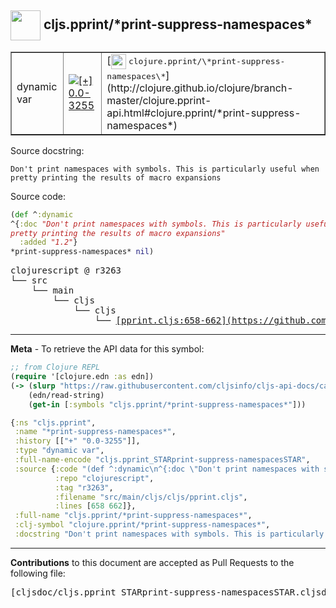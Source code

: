 ## <img width="48px" valign="middle" src="http://i.imgur.com/Hi20huC.png"> cljs.pprint/\*print-suppress-namespaces\*

 <table border="1">
<tr>

<td>dynamic var</td>
<td><a href="https://github.com/cljsinfo/cljs-api-docs/tree/0.0-3255"><img valign="middle" alt="[+] 0.0-3255" src="https://img.shields.io/badge/+-0.0--3255-lightgrey.svg"></a> </td>
<td>
[<img height="24px" valign="middle" src="http://i.imgur.com/1GjPKvB.png"> <samp>clojure.pprint/\*print-suppress-namespaces\*</samp>](http://clojure.github.io/clojure/branch-master/clojure.pprint-api.html#clojure.pprint/*print-suppress-namespaces*)
</td>
</tr>
</table>





Source docstring:

```
Don't print namespaces with symbols. This is particularly useful when
pretty printing the results of macro expansions
```

Source code:

```clj
(def ^:dynamic
^{:doc "Don't print namespaces with symbols. This is particularly useful when
pretty printing the results of macro expansions"
  :added "1.2"}
*print-suppress-namespaces* nil)
```

 <pre>
clojurescript @ r3263
└── src
    └── main
        └── cljs
            └── cljs
                └── <ins>[pprint.cljs:658-662](https://github.com/clojure/clojurescript/blob/r3263/src/main/cljs/cljs/pprint.cljs#L658-L662)</ins>
</pre>


---

__Meta__ - To retrieve the API data for this symbol:

```clj
;; from Clojure REPL
(require '[clojure.edn :as edn])
(-> (slurp "https://raw.githubusercontent.com/cljsinfo/cljs-api-docs/catalog/cljs-api.edn")
    (edn/read-string)
    (get-in [:symbols "cljs.pprint/*print-suppress-namespaces*"]))
```

```clj
{:ns "cljs.pprint",
 :name "*print-suppress-namespaces*",
 :history [["+" "0.0-3255"]],
 :type "dynamic var",
 :full-name-encode "cljs.pprint_STARprint-suppress-namespacesSTAR",
 :source {:code "(def ^:dynamic\n^{:doc \"Don't print namespaces with symbols. This is particularly useful when\npretty printing the results of macro expansions\"\n  :added \"1.2\"}\n*print-suppress-namespaces* nil)",
          :repo "clojurescript",
          :tag "r3263",
          :filename "src/main/cljs/cljs/pprint.cljs",
          :lines [658 662]},
 :full-name "cljs.pprint/*print-suppress-namespaces*",
 :clj-symbol "clojure.pprint/*print-suppress-namespaces*",
 :docstring "Don't print namespaces with symbols. This is particularly useful when\npretty printing the results of macro expansions"}

```

---

__Contributions__ to this document are accepted as Pull Requests to the following file:

 <pre>
[cljsdoc/cljs.pprint_STARprint-suppress-namespacesSTAR.cljsdoc](https://github.com/cljsinfo/cljs-api-docs/blob/master/cljsdoc/cljs.pprint_STARprint-suppress-namespacesSTAR.cljsdoc)
</pre>

